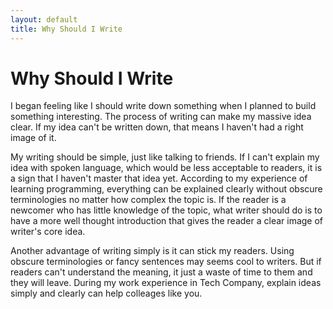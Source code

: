 ```yaml
---
layout: default
title: Why Should I Write
---
```


# Why Should I Write

  I began feeling like I should write down something when I planned to build something interesting. The process of writing can make my massive idea clear. If my idea can't be written down, that means I haven't had a right image of it. 

  My writing should be simple, just like talking to friends. If I can't explain my idea with spoken language, which would be less acceptable to readers, it is a sign that I haven't master that idea yet. According to my experience of learning programming, everything can be explained clearly without obscure terminologies no matter how complex the topic is. If the reader is a newcomer who has little knowledge of the topic, what writer should do is to have a more well thought introduction that gives the reader a clear image of writer's core idea.

  Another advantage of writing simply is it can stick my readers. Using obscure terminologies or fancy sentences may seems cool to writers. But if readers can't understand the meaning, it just a waste of time to them and they will leave. During my work experience in Tech Company, explain ideas simply and clearly can help colleages like you.